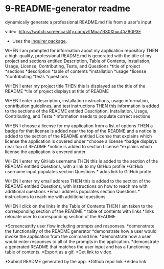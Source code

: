 # 9-README-generator readme
dynamically generate a professional README.md file from a user's input

video: https://watch.screencastify.com/v/fMoaZR30XhuuCjZ80P3F


* Uses the [Inquirer package](https://www.npmjs.com/package/inquirer).

WHEN I am prompted for information about my application repository
THEN a high-quality, professional README.md is generated with the title of my project and sections entitled Description, Table of Contents, Installation, Usage, License, Contributing, Tests, and Questions
    *title of project
    *sections
        *description
        *table of contents
        *installation
        *usage
        *license
        *contributing
        *tests
        *questions


WHEN I enter my project title
THEN this is displayed as the title of the README
    *tile of project displays at title of README


WHEN I enter a description, installation instructions, usage information, contribution guidelines, and test instructions
THEN this information is added to the sections of the README entitled Description, Installation, Usage, Contributing, and Tests
    *information needs to populate correct sections


WHEN I choose a license for my application from a list of options
THEN a badge for that license is added near the top of the README and a notice is added to the section of the README entitled License that explains which license the application is covered under
    *choose a license
        *badge displays near top of README
        *notice is added to section License
            *explains which license the application is covered under


WHEN I enter my GitHub username
THEN this is added to the section of the README entitled Questions, with a link to my GitHub profile
    *GitHub username input populates section Questions
    * adds link to GitHub profie


WHEN I enter my email address
THEN this is added to the section of the README entitled Questions, with instructions on how to reach me with additional questions
    *Email address populates section Questions
    * instructions to reach me with additional questions

WHEN I click on the links in the Table of Contents
THEN I am taken to the corresponding section of the README
    * table of contents with links
    *links relocate user to corresponding section of the README

*Screencastify user flow including prompts and responses.
    *demonstrate the functionality of the README generator
    *demonstrate how a user would invoke the application from the command line.
    *demonstrate how a user would enter responses to all of the prompts in the application.
    *demonstrate a generated README that matches the user input and has a functioning table of contents.
*Export as a gif.
*Get link to video.

*Submit README generated by the app.
    *Github repo link
    *Video link
